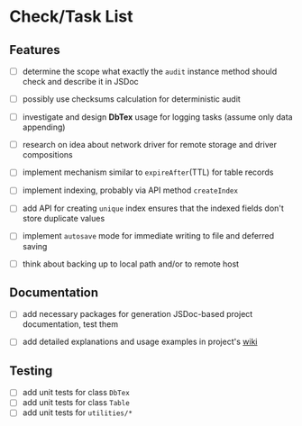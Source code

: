 # Check/Task List


## Features

- [ ] determine the scope what exactly the `audit` instance method should check and describe it in JSDoc
- [ ] possibly use checksums calculation for deterministic audit
- [ ] investigate and design **DbTex** usage for logging tasks (assume only data appending)
- [ ] research on idea about network driver for remote storage and driver compositions
- [ ] implement mechanism similar to `expireAfter`(TTL) for table records
- [ ] implement indexing, probably via API method `createIndex`
- [ ] add API for creating `unique` index ensures that the indexed fields don't store duplicate values
- [ ] implement `autosave` mode for immediate writing to file and deferred saving
- [ ] think about backing up to local path and/or to remote host


## Documentation

- [ ] add necessary packages for generation JSDoc-based project documentation, test them
- [ ] add detailed explanations and usage examples in project's [wiki](https://github.com/zhibirc/dbtex/wiki)


## Testing

- [ ] add unit tests for class `DbTex`
- [ ] add unit tests for class `Table`
- [ ] add unit tests for `utilities/*`
